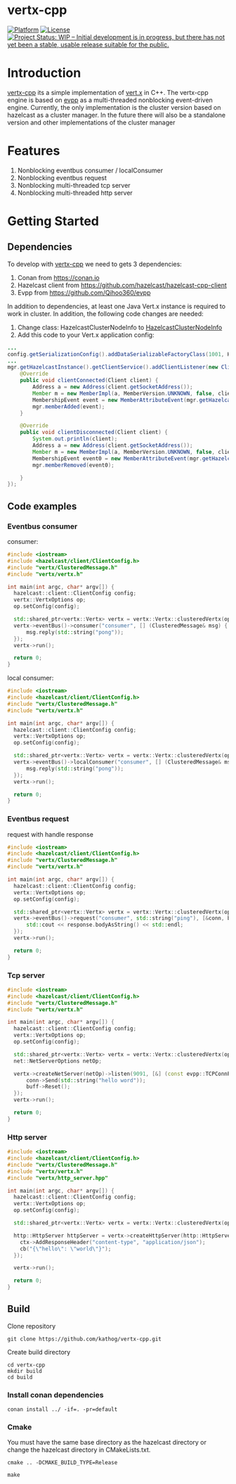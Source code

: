 # vertx-cpp

[![Platform](https://img.shields.io/badge/platform-%20%20%20%20Linux-green.svg?style=flat)](https://github.com/kathog/vertx-cpp)
[![License](https://img.shields.io/badge/license-%20%20BSD%203%20clause-yellow.svg?style=flat)](LICENSE)
[![Project Status: WIP – Initial development is in progress, but there has not yet been a stable, usable release suitable for the public.](https://www.repostatus.org/badges/latest/wip.svg)](https://www.repostatus.org/#wip)

# Introduction

[vertx-cpp](https://github.com/kathog/vertx-cpp) its a simple implementation of [vert.x](https://github.com/eclipse-vertx/vert.x) in C++. The vertx-cpp engine is based on [evpp](https://github.com/Qihoo360/evpp) as a multi-threaded nonblocking event-driven engine.
Currently, the only implementation is the cluster version based on hazelcast as a cluster manager. In the future there will also be a standalone version and other implementations of the cluster manager

# Features

1. Nonblocking eventbus consumer / localConsumer
2. Nonblocking eventbus request
3. Nonblocking multi-threaded tcp server
3. Nonblocking multi-threaded http server

# Getting Started
## Dependencies
To develop with [vertx-cpp](https://github.com/kathog/vertx-cpp) we need to gets 3 dependencies:
1. Conan from https://conan.io
2. Hazelcast client from https://github.com/hazelcast/hazelcast-cpp-client
3. Evpp from https://github.com/Qihoo360/evpp

In addition to dependencies, at least one Java Vert.x instance is required to work in cluster. In addition, the following code changes are needed:
1. Change class: HazelcastClusterNodeInfo to [HazelcastClusterNodeInfo](https://github.com/kathog/vertx-cpp/blob/master/java/HazelcastClusterNodeInfo.java)
2. Add this code to your Vert.x application config:
```java
...
config.getSerializationConfig().addDataSerializableFactoryClass(1001, HazelcastClusterNodeInfo.class);
...
mgr.getHazelcastInstance().getClientService().addClientListener(new ClientListener() {
    @Override
    public void clientConnected(Client client) {
        Address a = new Address(client.getSocketAddress());
        Member m = new MemberImpl(a, MemberVersion.UNKNOWN, false, client.getUuid());
        MembershipEvent event = new MemberAttributeEvent(mgr.getHazelcastInstance().getCluster(), m, MemberAttributeOperationType.PUT, client.getUuid(), null);
        mgr.memberAdded(event);
    }

    @Override
    public void clientDisconnected(Client client) {
        System.out.println(client);
        Address a = new Address(client.getSocketAddress());
        Member m = new MemberImpl(a, MemberVersion.UNKNOWN, false, client.getUuid());
        MembershipEvent event0 = new MemberAttributeEvent(mgr.getHazelcastInstance().getCluster(), m, MemberAttributeOperationType.REMOVE, client.getUuid(), null);
        mgr.memberRemoved(event0);

    }
});
```



## Code examples

### Eventbus consumer
consumer:

```cpp
#include <iostream>
#include <hazelcast/client/ClientConfig.h>
#include "vertx/ClusteredMessage.h"
#include "vertx/vertx.h"

int main(int argc, char* argv[]) {
  hazelcast::client::ClientConfig config;
  vertx::VertxOptions op;
  op.setConfig(config);

  std::shared_ptr<vertx::Vertx> vertx = vertx::Vertx::clusteredVertx(op);
  vertx->eventBus()->consumer("consumer", [] (ClusteredMessage& msg) {
      msg.reply(std::string("pong"));
  });
  vertx->run();

  return 0;
}
```

local consumer:

```cpp
#include <iostream>
#include <hazelcast/client/ClientConfig.h>
#include "vertx/ClusteredMessage.h"
#include "vertx/vertx.h"

int main(int argc, char* argv[]) {
  hazelcast::client::ClientConfig config;
  vertx::VertxOptions op;
  op.setConfig(config);

  std::shared_ptr<vertx::Vertx> vertx = vertx::Vertx::clusteredVertx(op);
  vertx->eventBus()->localConsumer("consumer", [] (ClusteredMessage& msg) {
      msg.reply(std::string("pong"));
  });
  vertx->run();

  return 0;
}
```

### Eventbus request
request with handle response

```cpp
#include <iostream>
#include <hazelcast/client/ClientConfig.h>
#include "vertx/ClusteredMessage.h"
#include "vertx/vertx.h"

int main(int argc, char* argv[]) {
  hazelcast::client::ClientConfig config;
  vertx::VertxOptions op;
  op.setConfig(config);

  std::shared_ptr<vertx::Vertx> vertx = vertx::Vertx::clusteredVertx(op);
  vertx->eventBus()->request("consumer", std::string("ping"), [&conn, buff] (ClusteredMessage& response) {
      std::cout << response.bodyAsString() << std::endl;
  });
  vertx->run();

  return 0;
}
```

### Tcp server

```cpp
#include <iostream>
#include <hazelcast/client/ClientConfig.h>
#include "vertx/ClusteredMessage.h"
#include "vertx/vertx.h"

int main(int argc, char* argv[]) {
  hazelcast::client::ClientConfig config;
  vertx::VertxOptions op;
  op.setConfig(config);

  std::shared_ptr<vertx::Vertx> vertx = vertx::Vertx::clusteredVertx(op);
  net::NetServerOptions netOp;

  vertx->createNetServer(netOp)->listen(9091, [&] (const evpp::TCPConnPtr& conn, evpp::Buffer* buff)  {
      conn->Send(std::string("hello word"));
      buff->Reset();
  });
  vertx->run();

  return 0;
}
```

### Http server
```cpp
#include <iostream>
#include <hazelcast/client/ClientConfig.h>
#include "vertx/ClusteredMessage.h"
#include "vertx/vertx.h"
#include "vertx/http_server.hpp"

int main(int argc, char* argv[]) {
  hazelcast::client::ClientConfig config;
  vertx::VertxOptions op;
  op.setConfig(config);

  std::shared_ptr<vertx::Vertx> vertx = vertx::Vertx::clusteredVertx(op);

  http::HttpServer httpServer = vertx->createHttpServer(http::HttpServerOptions{}.setPoolSize(1))->addRoute("/", [&](evpp::EventLoop* loop, const evpp::http::ContextPtr& ctx, const evpp::http::HTTPSendResponseCallback& cb) {
    ctx->AddResponseHeader("content-type", "application/json");
    cb("{\"hello\": \"world\"}");
  });

  vertx->run();

  return 0;
}
```

## Build
Clone repository
```
git clone https://github.com/kathog/vertx-cpp.git
```
Create build directory
```
cd vertx-cpp
mkdir build
cd build
```
### Install conan dependencies
```
conan install ../ -if=. -pr=default
```
### Cmake
You must have the same base directory as the hazelcast directory or change the hazelcast directory in CMakeLists.txt.

```
cmake .. -DCMAKE_BUILD_TYPE=Release
```
```
make
```
